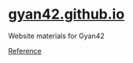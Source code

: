 # [gyan42.github.io](gyan42.github.io)
Website materials for Gyan42

[Reference](https://blog.logrocket.com/build-deploy-vue-js-app-github-pages/)



